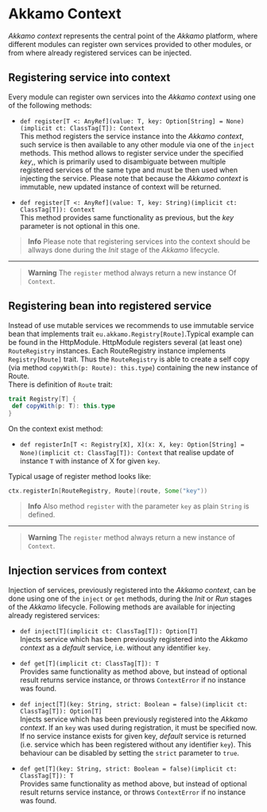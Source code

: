 # Akkamo Context

*Akkamo context* represents the central point of the *Akkamo*  platform, where different modules can
register own services provided to other modules, or from where already registered services can be
injected.

## Registering service into context
Every module can register own services into the *Akkamo context* using one of the following methods:

* `def register[T <: AnyRef](value: T, key: Option[String] = None)(implicit ct: ClassTag[T]): Context`  
This method registers the service instance into the *Akkamo context*, such service is then available
to any other module via one of the `inject` methods. This method allows to register service under
the specified *key*,, which is primarily used to disambiguate between multiple registered services
of the same type and must be then used when injecting the service. Please note that because the 
*Akkamo context* is immutable, new updated instance of context will be
returned.

* `def register[T <: AnyRef](value: T, key: String)(implicit ct: ClassTag[T]): Context`  
This method provides same functionality as previous, but the *key* parameter is not optional in this
one.

> **Info** Please note that registering services into the context should be allways
>done during the *Init* stage of the *Akkamo* lifecycle.

-----
> **Warning** The `register` method always return a new instance Of `Context`.

## Registering bean into registered service
Instead of use mutable services we recommends to use immutable service bean that implements trait
```eu.akkamo.Registry[Route]```.Typical example can be found in the  HttpModule. HttpModule registers
several (at least one) `RouteRegistry` instances. Each RouteRegistry instance implements ```Registry[Route]``` trait.
Thus the `RouteRegistry` is able to create a self copy (via method ```copyWith(p: Route): this.type```) containing
the new instance of Route.<br/> There is definition of ```Route``` trait:

```scala
trait Registry[T] {
 def copyWith(p: T): this.type
}
```
On the context exist method:
* ```def registerIn[T <: Registry[X], X](x: X, key: Option[String] = None)(implicit ct: ClassTag[T]): Context```
that realise update of instance `T` with instance of X for given `key`.

Typical usage of register method looks like:
```scala
ctx.registerIn[RouteRegistry, Route](route, Some("key"))
```
> **Info** Also method `register` with the parameter `key` as plain `String` is defined.

-----
> **Warning** The `register` method always return a new instance of `Context`.

## Injection services from context
Injection of services, previously registered into the *Akkamo context*, can be done using one of the
`inject` or `get` methods, during the *Init* or *Run* stages of the *Akkamo* lifecycle. Following
methods are available for injecting already registered services:

* `def inject[T](implicit ct: ClassTag[T]): Option[T]`  
Injects service which has been previously registered into the *Akkamo context* as a *default*
service, i.e. without any identifier `key`.

* `def get[T](implicit ct: ClassTag[T]): T`  
Provides same functionality as method above, but instead of optional result returns service
instance, or throws `ContextError` if no instance was found.

* `def inject[T](key: String, strict: Boolean = false)(implicit ct: ClassTag[T]): Option[T]`  
Injects service which has been previously registered into the *Akkamo context*. If an `key` was used
during registration, it must be specified now. If no service instance exists for given key,
*default* service is returned (i.e. service which has been registered without any identifier `key`).
This behaviour can be disabled by setting the `strict` parameter to `true`.

* `def get[T](key: String, strict: Boolean = false)(implicit ct: ClassTag[T]): T`  
Provides same functionality as method above, but instead of optional result returns service
instance, or throws `ContextError` if no instance was found.
